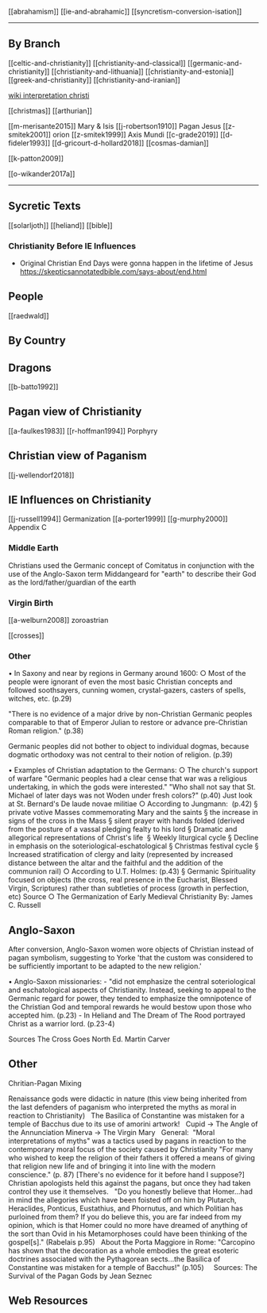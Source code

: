 [[abrahamism]]
[[ie-and-abrahamic]]
[[syncretism-conversion-isation]]

---


## By Branch
[[celtic-and-christianity]]
[[christianity-and-classical]]
[[germanic-and-christianity]]
[[christianity-and-lithuania]]
[[christianity-and-estonia]]
[[greek-and-christianity]]
[[christianity-and-iranian]]

[wiki interpretation christi](https://en.wikipedia.org/wiki/Interpretatio-Christiana)

[[christmas]]
[[arthurian]]


[[m-merisante2015]] Mary & Isis
[[j-robertson1910]] Pagan Jesus
[[z-smitek2001]] orion
[[z-smitek1999]] Axis Mundi
[[c-grade2019]]
[[d-fideler1993]]
[[d-gricourt-d-hollard2018]] [[cosmas-damian]]

[[k-patton2009]]

[[o-wikander2017a]]

---
## Sycretic Texts
[[solarljoth]]
[[heliand]]
[[bible]]

### Christianity Before IE Influences
- Original Christian End Days were gonna happen in the lifetime of Jesus https://skepticsannotatedbible.com/says-about/end.html



## People
[[raedwald]]

## By Country



## Dragons
[[b-batto1992]]


## Pagan view of Christianity
[[a-faulkes1983]]
 [[r-hoffman1994]] Porphyry
 
## Christian view of Paganism
[[j-wellendorf2018]]

## IE Influences on Christianity
[[j-russell1994]] Germanization
[[a-porter1999]]
[[g-murphy2000]] Appendix C

### Middle Earth
Christians used the Germanic concept of Comitatus in conjunction with the use of the Anglo-Saxon term Middangeard for "earth" to describe their God as the lord/father/guardian of the earth 

### Virgin Birth
[[a-welburn2008]] zoroastrian

[[crosses]]






### Other
 
 • In Saxony and near by regions in Germany around 1600:
	○ Most of the people were ignorant of even the most basic Christian concepts and followed soothsayers, cunning women, crystal-gazers, casters of spells, witches, etc. (p.29)

"There is no evidence of a major drive by non-Christian Germanic peoples comparable to that of Emperor Julian to restore or advance pre-Christian Roman religion." (p.38)

Germanic peoples did not bother to object to individual dogmas, because dogmatic orthodoxy was not central to their notion of religion. (p.39)


• Examples of Christian adaptation to the Germans:
	○ The church's support of warfare "Germanic peoples had a clear cense that war was a religious undertaking, in which the gods were interested." "Who shall not say that St. Michael of later days was not Woden under fresh colors?" (p.40) Just look at St. Bernard's De laude novae militiae
	○ According to Jungmann:  (p.42)
		§ private votive Masses commemorating Mary and the saints
		§ the increase in signs of the cross in the Mass
		§ silent prayer with hands folded (derived from the posture of a vassal pledging fealty to his lord
		§ Dramatic and allegorical representations of Christ's life 
		§ Weekly liturgical cycle
		§ Decline in emphasis on the soteriological-eschatological
		§ Christmas festival cycle
		§ Increased stratification of clergy and laity (represented by increased distance between the altar and the faithful and the addition of the communion rail)
	○ According to U.T. Holmes: (p.43)
		§ Germanic Spirituality focused on objects (the cross, real presence in the Eucharist, Blessed Virgin, Scriptures) rather than subtleties of process (growth in perfection, etc)
Source
	○ The Germanization of Early Medieval Christianity By: James C. Russell


## Anglo-Saxon
After conversion, Anglo-Saxon women wore objects of Christian instead of pagan symbolism, suggesting to Yorke 'that the custom was considered to be sufficiently important to be adapted to the new religion.' 

• Anglo-Saxon missionaries:
	- "did not emphasize the central soteriological and eschatological aspects of Christianity. Instead, seeking to appeal to the Germanic regard for power, they tended to emphasize the omnipotence of the Christian God and temporal rewards he would bestow upon those who accepted him. (p.23)
	- In Heliand and The Dream of The Rood portrayed Christ as a warrior lord. (p.23-4)


Sources
The Cross Goes North Ed. Martin Carver


## Other

Chritian-Pagan Mixing

Renaissance gods were didactic in nature (this view being inherited from the last defenders of paganism who interpreted the myths as moral in reaction to Christianity)
 
The Basilica of Constantine was mistaken for a temple of Bacchus due to its use of amorini artwork!
 
Cupid -> The Angle of the Annunciation
Minerva -> The Virgin Mary
 
General:  "Moral interpretations of myths" was a tactics used by pagans in reaction to the contemporary moral focus of the society caused by Christianity "For many who wished to keep the religion of their fathers it offered a means of giving that religion new life and of bringing it into line with the modern conscience." (p. 87) [There's no evidence for it before hand I suppose?] Christian apologists held this against the pagans, but once they had taken control they use it themselves.
 
"Do you honestly believe that Homer...had in mind the allegories which have been foisted off on him by Plutarch, Heraclides, Ponticus, Eustathius, and Phornutus, and which Politian has purloined from them? If you do believe this, you are far indeed from my opinion, which is that Homer could no more have dreamed of anything of the sort than Ovid in his Metamorphoses could have been thinking of the gospel[s]." (Rabelais p.95)
 
About the Porta Maggiore in Rome: "Carcopino has shown that the decoration as a whole embodies the great esoteric doctrines associated with the Pythagorean sects...the Basilica of Constantine was mistaken for a temple of Bacchus!" (p.105)
 
 
Sources:
The Survival of the Pagan Gods by Jean Seznec


## Web Resources
